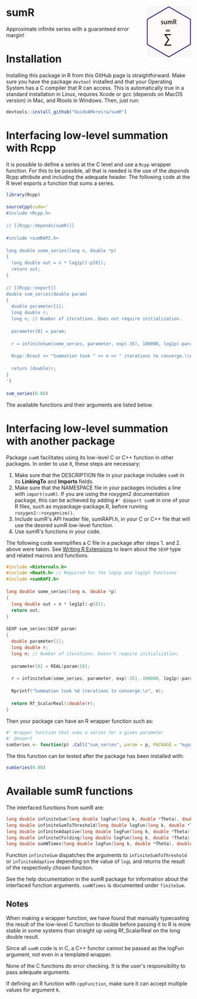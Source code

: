 # sumR <img src="man/figures/logo.jpeg" align="right" height="139"/>

Approximate infinite series with a guaranteed error margin!

# Installation

Installing this package in R from this GitHub page is straightforward. Make sure you have the package `devtool` installed and that your Operating System has a C compiler that R can access. This is automatically true in a standard installation in Linux, requires Xcode or gcc (depends on MacOS version) in Mac, and Rtools in Windows. Then, just run:

``` r
devtools::install_github("GuidoAMoreira/sumR")
```

# Interfacing low-level summation with Rcpp

It is possible to define a series at the C level and use a `Rcpp` wrapper function. For this to be possible, all that is needed is the use of the *depends* Rcpp attribute and including the adequate header. The following code at the R level exports a function that sums a series.

``` r
library(Rcpp)

sourceCpp(code='
#include <Rcpp.h>

// [[Rcpp::depends(sumR)]]

#include <sumRAPI.h>

long double some_series(long n, double *p)
{
  long double out = n * log1pl(-p[0]);
  return out;
}

// [[Rcpp::export]]
double sum_series(double param)
{
  double parameter[1];
  long double r;
  long n; // Number of iterations. Does not require initialization.

  parameter[0] = param;

  r = infiniteSum(some_series, parameter, exp(-35), 100000, log1p(-parameter[0]), 0, &n);
  
  Rcpp::Rcout << "Summation took " << n << " iterations to converge.\\n";

  return (double)r;
}
')

sum_series(0.08)
```

The available functions and their arguments are listed below.

# Interfacing low-level summation with another package

Package `sumR` facilitates using its low-level C or C++ function in other packages. In order to use it, these steps are necessary:

1.  Make sure that the DESCRIPTION file in your package includes `sumR` in its **LinkingTo** and **Imports** fields.
2.  Make sure that the NAMESPACE file in your packages includes a line with `import(sumR)`. If you are using the roxygen2 documentation package, this can be achieved by adding `#' @import sumR` in one of your R files, such as mypackage-package.R, before running `roxygen2::roxygenize()`.
3.  Include sumR's API header file, sumRAPI.h, in your C or C++ file that will use the desired sumR low-level function.
4.  Use sumR's functions in your code.

The following code exemplifies a C file in a package after steps 1. and 2. above were taken. See [Writing R Extensions](https://cran.r-project.org/doc/manuals/r-release/R-exts.html) to learn about the `SEXP` type and related macros and functions.

``` c
#include <Rinternals.h>
#include <Rmath.h> // Required for the log1p and log1pl functions
#include <sumRAPI.h>

long double some_series(long n, double *p)
{
  long double out = n * log1pl(-p[0]);
  return out;
}

SEXP sum_series(SEXP param)
{
  double parameter[1];
  long double r;
  long n; // Number of iterations. Doesn't require initialization.

  parameter[0] = REAL(param)[0];

  r = infiniteSum(some_series, parameter, exp(-35), 100000, log1p(-parameter[0]), 0, &n);
  
  Rprintf("Summation took %d iterations to converge.\n", n);
  
  return Rf_ScalarReal((double)r);
}
```

Then your package can have an R wrapper function such as:

``` r
#' Wrapper function that sums a series for a given parameter
#' @export
sumSeries <- function(p) .Call("sum_series", param = p, PACKAGE = "mypackage")
```

The this function can be tested after the package has been installed with:

``` r
sumSeries(0.08)
```

# Available sumR functions

The interfaced functions from sumR are:

``` c
long double infiniteSum(long double logFun(long k, double *Theta), double *params, int alternating, double eps, long maxIter, double logL, long n0, long* n);
long double infiniteSumToThreshold(long double logFun(long k, double *Theta), double *params, int alternating, double eps, long maxIter, long n0, long* n);
long double infiniteAdaptive(long double logFun(long k, double *Theta), double *params, double eps, long maxIter, double logL, long n0, long* n);
long double infiniteCFolding(long double logFun(long k, double *Theta), double *params, double eps, long maxIter, long n0, long* n, long c, long N_start);
long double sumNTimes(long double logFun(long k, double *Theta), double *params, long n, long n0);
```

Function `infiniteSum` dispatches the arguments to `infiniteSumToThreshold` or `infiniteAdaptive` depending on the value of `logL` and returns the result of the respectively chosen function.

See the help documentation in the sumR package for information about the interfaced function arguments. `sumNTimes` is documented under `finiteSum`.

## Notes

When making a wrapper function, we have found that manually typecasting the result of the low-level C function to double before passing it to R is more stable in some systems than straight up using Rf_ScalarReal on the long double result.

Since all `sumR` code is in C, a C++ functor cannot be passed as the logFun argument, not even in a templated wrapper.

None of the C functions do error checking. It is the user's responsibility to pass adequate arguments.

If defining an R function with `cppFunction`, make sure it can accept multiple values for argument k.